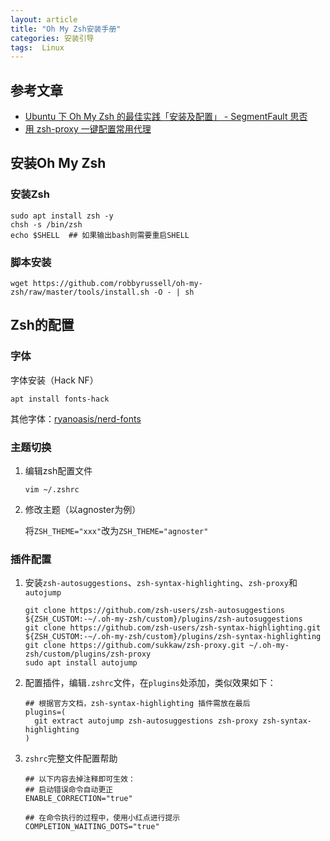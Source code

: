 ```yaml
---
layout: article
title: "Oh My Zsh安装手册"
categories: 安装引导
tags:  Linux
---
```


## 参考文章

* [Ubuntu 下 Oh My Zsh 的最佳实践「安装及配置」 - SegmentFault 思否](https://segmentfault.com/a/1190000015283092)
* [用 zsh-proxy 一键配置常用代理](https://www.mokeyjay.com/archives/2685)

## 安装Oh My Zsh

### 安装Zsh

```shell
sudo apt install zsh -y
chsh -s /bin/zsh
echo $SHELL  ## 如果输出bash则需要重启SHELL
```

### 脚本安装

```shell
wget https://github.com/robbyrussell/oh-my-zsh/raw/master/tools/install.sh -O - | sh
```

## Zsh的配置

### 字体

字体安装（Hack NF）

```shell
apt install fonts-hack
```

其他字体：[ryanoasis/nerd-fonts](https://github.com/ryanoasis/nerd-fonts)

### 主题切换

1. 编辑zsh配置文件

   ```shell
   vim ~/.zshrc
   ```

2. 修改主题（以agnoster为例）

   将`ZSH_THEME="xxx"`改为`ZSH_THEME="agnoster"`

### 插件配置

1. 安装`zsh-autosuggestions`、`zsh-syntax-highlighting`、`zsh-proxy`和`autojump`

   ```shell
   git clone https://github.com/zsh-users/zsh-autosuggestions ${ZSH_CUSTOM:-~/.oh-my-zsh/custom}/plugins/zsh-autosuggestions
   git clone https://github.com/zsh-users/zsh-syntax-highlighting.git ${ZSH_CUSTOM:-~/.oh-my-zsh/custom}/plugins/zsh-syntax-highlighting
   git clone https://github.com/sukkaw/zsh-proxy.git ~/.oh-my-zsh/custom/plugins/zsh-proxy
   sudo apt install autojump
   ```

2. 配置插件，编辑`.zshrc`文件，在`plugins`处添加，类似效果如下：

   ```shell
   ## 根据官方文档，zsh-syntax-highlighting 插件需放在最后
   plugins=(
     git extract autojump zsh-autosuggestions zsh-proxy zsh-syntax-highlighting 
   )
   ```

3. `zshrc`完整文件配置帮助

   ```shell
   ## 以下内容去掉注释即可生效：
   ## 启动错误命令自动更正
   ENABLE_CORRECTION="true"
   
   ## 在命令执行的过程中，使用小红点进行提示
   COMPLETION_WAITING_DOTS="true"
   ```
